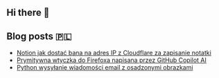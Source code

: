 ## Hi there 👋

## Blog posts 🇵🇱
<!-- BLOG-POST-LIST:START -->
- [Notion jak dostać bana na adres IP z Cloudflare za zapisanie notatki](https://bplociennik.pl/blog/2025-03-notion-cloudflare-jak-dostac-ban-za-notatke/)
- [Prymitywna wtyczka do Firefoxa napisana przez GitHub Copilot AI](https://bplociennik.pl/blog/2025-02-wtyczka-do-firefoxa-stworzona-przez-github-copilot-ai/)
- [Python wysyłanie wiadomości email z osadzonymi obrazkami](https://bplociennik.pl/blog/2025-01-python-wysylanie-wiadomosci-email-z-osadzonymi-obrazkami/)
<!-- BLOG-POST-LIST:END -->
